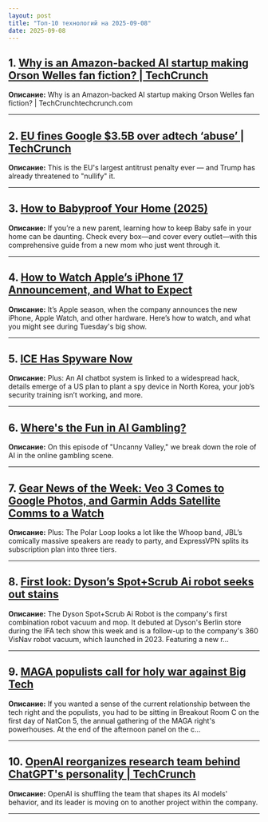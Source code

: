 ```yaml
---
layout: post
title: "Топ-10 технологий на 2025-09-08"
date: 2025-09-08
---
```


## 1. [Why is an Amazon-backed AI startup making Orson Welles fan fiction? | TechCrunch](https://techcrunch.com/2025/09/06/why-is-an-amazon-backed-ai-startup-making-orson-welles-fan-fiction/)

**Описание:** Why is an Amazon-backed AI startup making Orson Welles fan fiction? | TechCrunchtechcrunch.com

---

## 2. [EU fines Google $3.5B over adtech ‘abuse’ | TechCrunch](https://techcrunch.com/2025/09/06/eu-fines-google-3-5b-over-adtech-abuse/)

**Описание:** This is the EU's largest antitrust penalty ever — and Trump has already threatened to "nullify" it.

---

## 3. [How to Babyproof Your Home (2025)](https://www.wired.com/story/how-to-babyproof-your-home/)

**Описание:** If you’re a new parent, learning how to keep Baby safe in your home can be daunting. Check every box—and cover every outlet—with this comprehensive guide from a new mom who just went through it.

---

## 4. [How to Watch Apple’s iPhone 17 Announcement, and What to Expect](https://www.wired.com/story/apple-iphone-17-event-how-to-watch-what-to-expect/)

**Описание:** It’s Apple season, when the company announces the new iPhone, Apple Watch, and other hardware. Here’s how to watch, and what you might see during Tuesday's big show.

---

## 5. [ICE Has Spyware Now](https://www.wired.com/story/ice-has-spyware-now/)

**Описание:** Plus: An AI chatbot system is linked to a widespread hack, details emerge of a US plan to plant a spy device in North Korea, your job’s security training isn’t working, and more.

---

## 6. [Where's the Fun in AI Gambling?](https://www.wired.com/story/uncanny-valley-podcast-wheres-the-fun-in-ai-gambling/)

**Описание:** On this episode of "Uncanny Valley," we break down the role of AI in the online gambling scene.

---

## 7. [Gear News of the Week: Veo 3 Comes to Google Photos, and Garmin Adds Satellite Comms to a Watch](https://www.wired.com/story/gear-news-of-the-week-veo-3-comes-to-google-photos-and-garmin-adds-satellite-comms-to-a-watch/)

**Описание:** Plus: The Polar Loop looks a lot like the Whoop band, JBL’s comically massive speakers are ready to party, and ExpressVPN splits its subscription plan into three tiers.

---

## 8. [First look: Dyson’s Spot+Scrub Ai robot seeks out stains](https://www.theverge.com/ifa-berlin/772423/dyson-spot-scrub-ai-robot-vacuum-mop-multifunction-dock-first-look)

**Описание:** The Dyson Spot+Scrub Ai Robot is the company's first combination robot vacuum and mop. It debuted at Dyson's Berlin store during the IFA tech show this week and is a follow-up to the company's 360 VisNav robot vacuum, which launched in 2023. Featuring a new r…

---

## 9. [MAGA populists call for holy war against Big Tech](https://www.theverge.com/politics/773154/maga-tech-right-ai-natcon)

**Описание:** If you wanted a sense of the current relationship between the tech right and the populists, you had to be sitting in Breakout Room C on the first day of NatCon 5, the annual gathering of the MAGA right's powerhouses. At the end of the afternoon panel on the c…

---

## 10. [OpenAI reorganizes research team behind ChatGPT's personality | TechCrunch](https://techcrunch.com/2025/09/05/openai-reorganizes-research-team-behind-chatgpts-personality/)

**Описание:** OpenAI is shuffling the team that shapes its AI models' behavior, and its leader is moving on to another project within the company.

---

